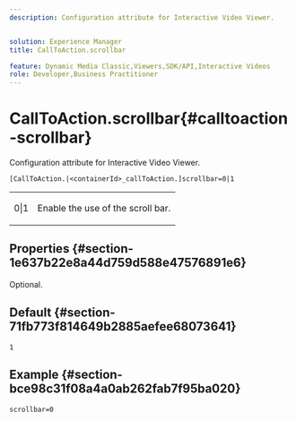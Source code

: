```yaml
---
description: Configuration attribute for Interactive Video Viewer.


solution: Experience Manager
title: CallToAction.scrollbar

feature: Dynamic Media Classic,Viewers,SDK/API,Interactive Videos
role: Developer,Business Practitioner
---
```


# CallToAction.scrollbar{#calltoaction-scrollbar}

Configuration attribute for Interactive Video Viewer.

 `[CallToAction.|<containerId>_callToAction.]scrollbar=0|1`

<table id="table_441553CD34C94A58A9D7CBF772DEDDB6"> 
 <tbody> 
  <tr> 
   <td colname="col1"> <p> <span class="codeph"> 0|1</span> </p> </td> 
   <td colname="col2"> <p> Enable the use of the scroll bar. </p> </td> 
  </tr> 
 </tbody> 
</table>

## Properties {#section-1e637b22e8a44d759d588e47576891e6}

Optional.

## Default {#section-71fb773f814649b2885aefee68073641}

`1`

## Example {#section-bce98c31f08a4a0ab262fab7f95ba020}

```
scrollbar=0
```

